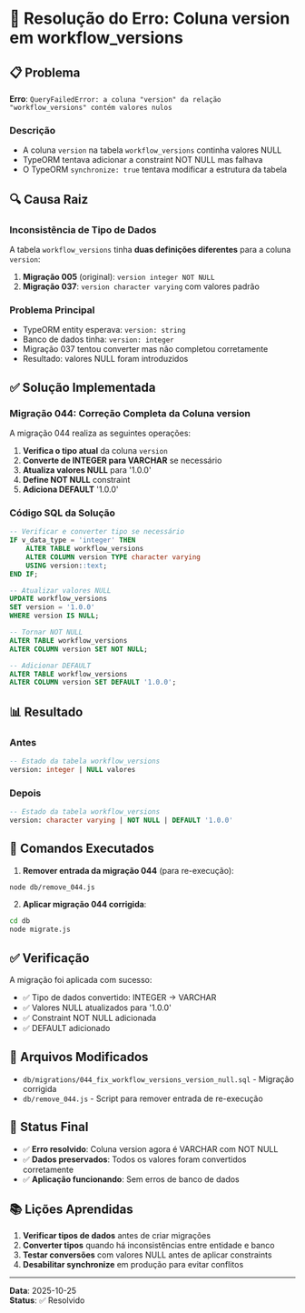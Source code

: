 # 🔧 Resolução do Erro: Coluna version em workflow_versions

## 📋 Problema

**Erro**: `QueryFailedError: a coluna "version" da relação "workflow_versions" contém valores nulos`

### Descrição
- A coluna `version` na tabela `workflow_versions` continha valores NULL
- TypeORM tentava adicionar a constraint NOT NULL mas falhava
- O TypeORM `synchronize: true` tentava modificar a estrutura da tabela

## 🔍 Causa Raiz

### Inconsistência de Tipo de Dados
A tabela `workflow_versions` tinha **duas definições diferentes** para a coluna `version`:

1. **Migração 005** (original): `version integer NOT NULL`
2. **Migração 037**: `version character varying` com valores padrão

### Problema Principal
- TypeORM entity esperava: `version: string`
- Banco de dados tinha: `version: integer`
- Migração 037 tentou converter mas não completou corretamente
- Resultado: valores NULL foram introduzidos

## ✅ Solução Implementada

### Migração 044: Correção Completa da Coluna version

A migração 044 realiza as seguintes operações:

1. **Verifica o tipo atual** da coluna `version`
2. **Converte de INTEGER para VARCHAR** se necessário
3. **Atualiza valores NULL** para '1.0.0'
4. **Define NOT NULL** constraint
5. **Adiciona DEFAULT** '1.0.0'

### Código SQL da Solução

```sql
-- Verificar e converter tipo se necessário
IF v_data_type = 'integer' THEN
    ALTER TABLE workflow_versions 
    ALTER COLUMN version TYPE character varying 
    USING version::text;
END IF;

-- Atualizar valores NULL
UPDATE workflow_versions 
SET version = '1.0.0' 
WHERE version IS NULL;

-- Tornar NOT NULL
ALTER TABLE workflow_versions 
ALTER COLUMN version SET NOT NULL;

-- Adicionar DEFAULT
ALTER TABLE workflow_versions 
ALTER COLUMN version SET DEFAULT '1.0.0';
```

## 📊 Resultado

### Antes
```sql
-- Estado da tabela workflow_versions
version: integer | NULL valores
```

### Depois
```sql
-- Estado da tabela workflow_versions
version: character varying | NOT NULL | DEFAULT '1.0.0'
```

## 🔧 Comandos Executados

1. **Remover entrada da migração 044** (para re-execução):
```bash
node db/remove_044.js
```

2. **Aplicar migração 044 corrigida**:
```bash
cd db
node migrate.js
```

## ✅ Verificação

A migração foi aplicada com sucesso:
- ✅ Tipo de dados convertido: INTEGER → VARCHAR
- ✅ Valores NULL atualizados para '1.0.0'
- ✅ Constraint NOT NULL adicionada
- ✅ DEFAULT adicionado

## 📝 Arquivos Modificados

- `db/migrations/044_fix_workflow_versions_version_null.sql` - Migração corrigida
- `db/remove_044.js` - Script para remover entrada de re-execução

## 🎯 Status Final

- ✅ **Erro resolvido**: Coluna version agora é VARCHAR com NOT NULL
- ✅ **Dados preservados**: Todos os valores foram convertidos corretamente
- ✅ **Aplicação funcionando**: Sem erros de banco de dados

## 📚 Lições Aprendidas

1. **Verificar tipos de dados** antes de criar migrações
2. **Converter tipos** quando há inconsistências entre entidade e banco
3. **Testar conversões** com valores NULL antes de aplicar constraints
4. **Desabilitar synchronize** em produção para evitar conflitos

---

**Data**: 2025-10-25  
**Status**: ✅ Resolvido
